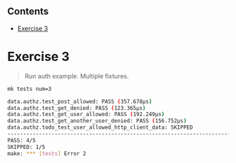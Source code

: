 <!-- START doctoc generated TOC please keep comment here to allow auto update -->
<!-- DON'T EDIT THIS SECTION, INSTEAD RE-RUN doctoc TO UPDATE -->
## Contents

- [Exercise 3](#exercise-3)

<!-- END doctoc generated TOC please keep comment here to allow auto update -->

# Exercise 3

> Run auth example. Multiple fixtures.

```sh
mk tests num=3

data.authz.test_post_allowed: PASS (357.678µs)
data.authz.test_get_denied: PASS (123.365µs)
data.authz.test_get_user_allowed: PASS (192.249µs)
data.authz.test_get_another_user_denied: PASS (156.752µs)
data.authz.todo_test_user_allowed_http_client_data: SKIPPED
--------------------------------------------------------------------------------
PASS: 4/5
SKIPPED: 1/5
make: *** [tests] Error 2
```
